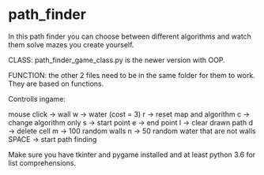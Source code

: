 # path_finder
In this path finder you can choose between different algorithms and watch them solve mazes you create yourself.

CLASS:
path_finder_game_class.py is the newer version with OOP.

FUNCTION:
the other 2 files need to be in the same folder for them to work. They are based on functions.


Controlls ingame:

mouse click -> wall
w -> water (cost = 3)
r -> reset map and algorithm
c -> change algorithm only
s -> start point
e -> end point
l -> clear drawn path
d -> delete cell
m -> 100 random walls 
n -> 50 random water that are not walls
SPACE -> start path finding

Make sure you have tkinter and pygame installed and at least python 3.6 for list comprehensions.
